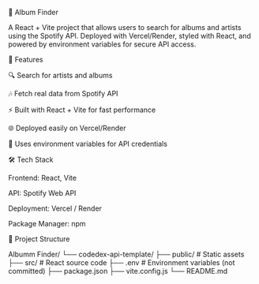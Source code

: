 🎵 Album Finder

A React + Vite project that allows users to search for albums and artists using the Spotify API.
Deployed with Vercel/Render, styled with React, and powered by environment variables for secure API access.

🚀 Features

🔍 Search for artists and albums

🎶 Fetch real data from Spotify API

⚡ Built with React + Vite for fast performance

🌐 Deployed easily on Vercel/Render

🔑 Uses environment variables for API credentials

🛠️ Tech Stack

Frontend: React, Vite

API: Spotify Web API

Deployment: Vercel / Render

Package Manager: npm

📂 Project Structure

Albumm Finder/
  └── codedex-api-template/
        ├── public/            # Static assets
        ├── src/               # React source code
        ├── .env               # Environment variables (not committed)
        ├── package.json
        ├── vite.config.js
        └── README.md
